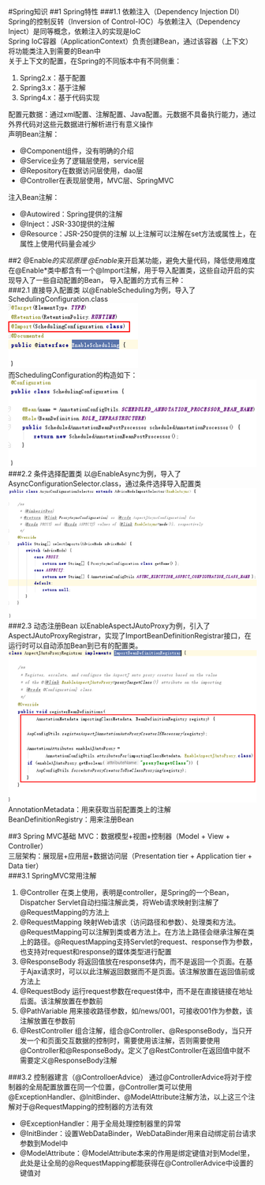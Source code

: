 #Spring知识
##1 Spring特性
###1.1 依赖注入（Dependency Injection DI）
Spring的控制反转（Inversion of Control-IOC）与依赖注入（Dependency Inject）是同等概念，依赖注入的实现是IoC  
Spring IoC容器（ApplicationContext）负责创建Bean，通过该容器（上下文）将功能类注入到需要的Bean中  
关于上下文的配置，在Spring的不同版本中有不同侧重：  
1. Spring2.x：基于配置  
2. Spring3.x：基于注解  
3. Spring4.x：基于代码实现  

配置元数据：通过xml配置、注解配置、Java配置。元数据不具备执行能力，通过外界代码对这些元数据进行解析进行有意义操作  
声明Bean注解：  
- @Component组件，没有明确的介绍
- @Service业务了逻辑层使用，service层
- @Repository在数据访问层使用，dao层
- @Controller在表现层使用，MVC层、SpringMVC

注入Bean注解：  
- @Autowired：Spring提供的注解  
- @Inject：JSR-330提供的注解
- @Resource：JSR-250提供的注解
以上注解可以注解在set方法或属性上，在属性上使用代码量会减少  

##2 @Enable*的实现原理
@Enable*来开启某功能，避免大量代码，降低使用难度  
在@Enable*类中都含有一个@Import注解，用于导入配置类，这些自动开启的实现导入了一些自动配置的Bean，
导入配置的方式有三种：  
###2.1 直接导入配置类
以@EnableScheduling为例，导入了SchedulingConfiguration.class  
![](img/K001.png)  
而SchedulingConfiguration的构造如下：  
![](img/K002.png)  
###2.2 条件选择配置类
以@EnableAsync为例，导入了AsyncConfigurationSelector.class，通过条件选择导入配置类  
![](img/K003.png)  
###2.3 动态注册Bean
以EnableAspectJAutoProxy为例，引入了AspectJAutoProxyRegistrar，实现了ImportBeanDefinitionRegistrar接口，在运行时可以自动添加Bean到已有的配置类。
![](img/K004.png)  
AnnotationMetadata：用来获取当前配置类上的注解  
BeanDefinitionRegistry：用来注册Bean  

##3 Spring MVC基础
MVC：数据模型+视图+控制器（Model + View + Controller）  
三层架构：展现层+应用层+数据访问层（Presentation tier + Application tier + Data tier）  
###3.1 SpringMVC常用注解
1. @Controller
在类上使用，表明是controller，是Spring的一个Bean，Dispatcher Servlet自动扫描注解此类，将Web请求映射到注解了@RequestMapping的方法上  
2. @RequestMapping
映射Web请求（访问路径和参数）、处理类和方法。@RequestMapping可以注解到类或者方法上。在方法上路径会继承注解在类上的路径。@RequestMapping支持Servlet的request、response作为参数，也支持对request和response的媒体类型进行配置  
3. @ResponseBody
将返回值放在response体内，而不是返回一个页面。在基于Ajax请求时，可以以此注解返回数据而不是页面。该注解放置在返回值前或方法上  
4. @RequestBody
运行request参数在request体中，而不是在直接链接在地址后面。该注解放置在参数前  
5. @PathVariable
用来接收路径参数，如/news/001，可接收001作为参数，该注解放置在参数前  
6. @RestController
组合注解，组合@Controller、@ResponseBody，当只开发一个和页面交互数据的控制时，需要使用该注解，否则需要使用@Controller和@ResponseBody。定义了@RestController在返回值中就不需要定义@ResponseBody注解  

###3.2 控制器建言（@ControlloerAdvice）
通过@ControllerAdvice将对于控制器的全局配置放置在同一个位置，@Controller类可以使用@ExceptionHandler、@InitBinder、@ModelAttribute注解方法，以上这三个注解对于@RequestMapping的控制器的方法有效  
- @ExceptionHandler：用于全局处理控制器里的异常
- @InitBinder：设置WebDataBinder，WebDataBinder用来自动绑定前台请求参数到Model中
- @ModelAttribute：@ModelAttribute本来的作用是绑定键值对到Model里，此处是让全局的@RequestMapping都能获得在@ControllerAdvice中设置的键值对  





